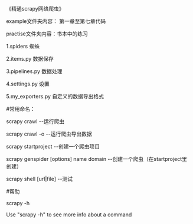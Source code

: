 《精通scrapy网络爬虫》 

example文件夹内容： 第一章至第七章代码

practise文件夹内容：书本中的练习

1.spiders 蜘蛛

2.items.py 数据保存

3.pipelines.py 数据处理

4.settings.py 设置

5.my_exporters.py 自定义的数据导出格式


#常用命名：

scrapy crawl <spider> --运行爬虫
  
scrapy crawl <spider> -o <file> --运行爬虫导出数据

scrapy startproject <name> --创建一个爬虫项目
  
scrapy genspider [options] name  domain --创建一个爬虫（在startproject里创建）

scrapy shell [url|file] --测试

#帮助

scrapy -h

Use "scrapy <command> -h" to see more info about a command
